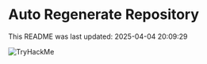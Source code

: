 # Auto Regenerate Repository

This README was last updated: 2025-04-04 20:09:29

 ![TryHackMe](https://tryhackme.com/badge/533634)
